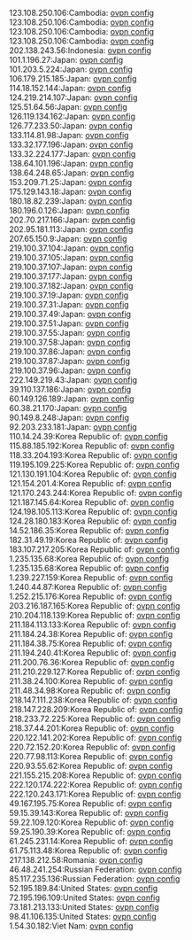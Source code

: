 123.108.250.106:Cambodia: [ovpn config](vpn/123_108_250_106.ovpn)  
123.108.250.106:Cambodia: [ovpn config](vpn/123_108_250_106.ovpn)  
123.108.250.106:Cambodia: [ovpn config](vpn/123_108_250_106.ovpn)  
123.108.250.106:Cambodia: [ovpn config](vpn/123_108_250_106.ovpn)  
202.138.243.56:Indonesia: [ovpn config](vpn/202_138_243_56.ovpn)  
101.1.196.27:Japan: [ovpn config](vpn/101_1_196_27.ovpn)  
101.203.5.224:Japan: [ovpn config](vpn/101_203_5_224.ovpn)  
106.179.215.185:Japan: [ovpn config](vpn/106_179_215_185.ovpn)  
114.18.152.144:Japan: [ovpn config](vpn/114_18_152_144.ovpn)  
124.219.214.107:Japan: [ovpn config](vpn/124_219_214_107.ovpn)  
125.51.64.56:Japan: [ovpn config](vpn/125_51_64_56.ovpn)  
126.119.134.162:Japan: [ovpn config](vpn/126_119_134_162.ovpn)  
126.77.233.50:Japan: [ovpn config](vpn/126_77_233_50.ovpn)  
133.114.81.98:Japan: [ovpn config](vpn/133_114_81_98.ovpn)  
133.32.177.196:Japan: [ovpn config](vpn/133_32_177_196.ovpn)  
133.32.224.177:Japan: [ovpn config](vpn/133_32_224_177.ovpn)  
138.64.101.196:Japan: [ovpn config](vpn/138_64_101_196.ovpn)  
138.64.248.65:Japan: [ovpn config](vpn/138_64_248_65.ovpn)  
153.209.71.25:Japan: [ovpn config](vpn/153_209_71_25.ovpn)  
175.129.143.18:Japan: [ovpn config](vpn/175_129_143_18.ovpn)  
180.18.82.239:Japan: [ovpn config](vpn/180_18_82_239.ovpn)  
180.196.0.126:Japan: [ovpn config](vpn/180_196_0_126.ovpn)  
202.70.217.166:Japan: [ovpn config](vpn/202_70_217_166.ovpn)  
202.95.181.113:Japan: [ovpn config](vpn/202_95_181_113.ovpn)  
207.65.150.9:Japan: [ovpn config](vpn/207_65_150_9.ovpn)  
219.100.37.104:Japan: [ovpn config](vpn/219_100_37_104.ovpn)  
219.100.37.105:Japan: [ovpn config](vpn/219_100_37_105.ovpn)  
219.100.37.107:Japan: [ovpn config](vpn/219_100_37_107.ovpn)  
219.100.37.177:Japan: [ovpn config](vpn/219_100_37_177.ovpn)  
219.100.37.182:Japan: [ovpn config](vpn/219_100_37_182.ovpn)  
219.100.37.19:Japan: [ovpn config](vpn/219_100_37_19.ovpn)  
219.100.37.31:Japan: [ovpn config](vpn/219_100_37_31.ovpn)  
219.100.37.49:Japan: [ovpn config](vpn/219_100_37_49.ovpn)  
219.100.37.51:Japan: [ovpn config](vpn/219_100_37_51.ovpn)  
219.100.37.55:Japan: [ovpn config](vpn/219_100_37_55.ovpn)  
219.100.37.58:Japan: [ovpn config](vpn/219_100_37_58.ovpn)  
219.100.37.86:Japan: [ovpn config](vpn/219_100_37_86.ovpn)  
219.100.37.87:Japan: [ovpn config](vpn/219_100_37_87.ovpn)  
219.100.37.96:Japan: [ovpn config](vpn/219_100_37_96.ovpn)  
222.149.219.43:Japan: [ovpn config](vpn/222_149_219_43.ovpn)  
39.110.137.186:Japan: [ovpn config](vpn/39_110_137_186.ovpn)  
60.149.126.189:Japan: [ovpn config](vpn/60_149_126_189.ovpn)  
60.38.21.170:Japan: [ovpn config](vpn/60_38_21_170.ovpn)  
90.149.8.248:Japan: [ovpn config](vpn/90_149_8_248.ovpn)  
92.203.233.181:Japan: [ovpn config](vpn/92_203_233_181.ovpn)  
110.14.24.39:Korea Republic of: [ovpn config](vpn/110_14_24_39.ovpn)  
115.88.185.192:Korea Republic of: [ovpn config](vpn/115_88_185_192.ovpn)  
118.33.204.193:Korea Republic of: [ovpn config](vpn/118_33_204_193.ovpn)  
119.195.109.225:Korea Republic of: [ovpn config](vpn/119_195_109_225.ovpn)  
121.130.191.104:Korea Republic of: [ovpn config](vpn/121_130_191_104.ovpn)  
121.154.201.4:Korea Republic of: [ovpn config](vpn/121_154_201_4.ovpn)  
121.170.243.244:Korea Republic of: [ovpn config](vpn/121_170_243_244.ovpn)  
121.187.145.64:Korea Republic of: [ovpn config](vpn/121_187_145_64.ovpn)  
124.198.105.113:Korea Republic of: [ovpn config](vpn/124_198_105_113.ovpn)  
124.28.180.183:Korea Republic of: [ovpn config](vpn/124_28_180_183.ovpn)  
14.52.186.35:Korea Republic of: [ovpn config](vpn/14_52_186_35.ovpn)  
182.31.49.19:Korea Republic of: [ovpn config](vpn/182_31_49_19.ovpn)  
183.107.217.205:Korea Republic of: [ovpn config](vpn/183_107_217_205.ovpn)  
1.235.135.68:Korea Republic of: [ovpn config](vpn/1_235_135_68.ovpn)  
1.235.135.68:Korea Republic of: [ovpn config](vpn/1_235_135_68.ovpn)  
1.239.227.159:Korea Republic of: [ovpn config](vpn/1_239_227_159.ovpn)  
1.240.44.87:Korea Republic of: [ovpn config](vpn/1_240_44_87.ovpn)  
1.252.215.176:Korea Republic of: [ovpn config](vpn/1_252_215_176.ovpn)  
203.216.187.165:Korea Republic of: [ovpn config](vpn/203_216_187_165.ovpn)  
210.204.118.139:Korea Republic of: [ovpn config](vpn/210_204_118_139.ovpn)  
211.184.113.133:Korea Republic of: [ovpn config](vpn/211_184_113_133.ovpn)  
211.184.24.38:Korea Republic of: [ovpn config](vpn/211_184_24_38.ovpn)  
211.184.38.75:Korea Republic of: [ovpn config](vpn/211_184_38_75.ovpn)  
211.194.240.41:Korea Republic of: [ovpn config](vpn/211_194_240_41.ovpn)  
211.200.76.36:Korea Republic of: [ovpn config](vpn/211_200_76_36.ovpn)  
211.210.229.127:Korea Republic of: [ovpn config](vpn/211_210_229_127.ovpn)  
211.38.24.100:Korea Republic of: [ovpn config](vpn/211_38_24_100.ovpn)  
211.48.34.98:Korea Republic of: [ovpn config](vpn/211_48_34_98.ovpn)  
218.147.111.238:Korea Republic of: [ovpn config](vpn/218_147_111_238.ovpn)  
218.147.228.209:Korea Republic of: [ovpn config](vpn/218_147_228_209.ovpn)  
218.233.72.225:Korea Republic of: [ovpn config](vpn/218_233_72_225.ovpn)  
218.37.44.201:Korea Republic of: [ovpn config](vpn/218_37_44_201.ovpn)  
220.122.141.202:Korea Republic of: [ovpn config](vpn/220_122_141_202.ovpn)  
220.72.152.20:Korea Republic of: [ovpn config](vpn/220_72_152_20.ovpn)  
220.77.98.113:Korea Republic of: [ovpn config](vpn/220_77_98_113.ovpn)  
220.93.55.62:Korea Republic of: [ovpn config](vpn/220_93_55_62.ovpn)  
221.155.215.208:Korea Republic of: [ovpn config](vpn/221_155_215_208.ovpn)  
222.120.174.222:Korea Republic of: [ovpn config](vpn/222_120_174_222.ovpn)  
222.120.243.171:Korea Republic of: [ovpn config](vpn/222_120_243_171.ovpn)  
49.167.195.75:Korea Republic of: [ovpn config](vpn/49_167_195_75.ovpn)  
59.15.39.143:Korea Republic of: [ovpn config](vpn/59_15_39_143.ovpn)  
59.22.109.120:Korea Republic of: [ovpn config](vpn/59_22_109_120.ovpn)  
59.25.190.39:Korea Republic of: [ovpn config](vpn/59_25_190_39.ovpn)  
61.245.231.14:Korea Republic of: [ovpn config](vpn/61_245_231_14.ovpn)  
61.75.113.48:Korea Republic of: [ovpn config](vpn/61_75_113_48.ovpn)  
217.138.212.58:Romania: [ovpn config](vpn/217_138_212_58.ovpn)  
46.48.241.254:Russian Federation: [ovpn config](vpn/46_48_241_254.ovpn)  
85.117.235.136:Russian Federation: [ovpn config](vpn/85_117_235_136.ovpn)  
52.195.189.84:United States: [ovpn config](vpn/52_195_189_84.ovpn)  
72.195.196.109:United States: [ovpn config](vpn/72_195_196_109.ovpn)  
73.181.213.133:United States: [ovpn config](vpn/73_181_213_133.ovpn)  
98.41.106.135:United States: [ovpn config](vpn/98_41_106_135.ovpn)  
1.54.30.182:Viet Nam: [ovpn config](vpn/1_54_30_182.ovpn)  
